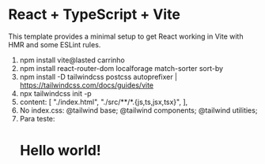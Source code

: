 # React + TypeScript + Vite

This template provides a minimal setup to get React working in Vite with HMR and some ESLint rules.

1. npm install vite@lasted carrinho
2. npm install react-router-dom localforage match-sorter sort-by
3. npm install -D tailwindcss postcss autoprefixer | https://tailwindcss.com/docs/guides/vite
4. npx tailwindcss init -p
5.   content: [
    "./index.html",
    "./src/**/*.{js,ts,jsx,tsx}",
  ],
6. No index.css: 
    @tailwind base;
    @tailwind components;
    @tailwind utilities;
7. Para teste:  
    <h1 className="text-3xl font-bold underline">
      Hello world!
    </h1>
    
